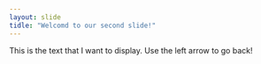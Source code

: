```yaml
---
layout: slide
tidle: "Welcomd to our second slide!"
---
```

This is the text that I want to display.
Use the left arrow to go back!
